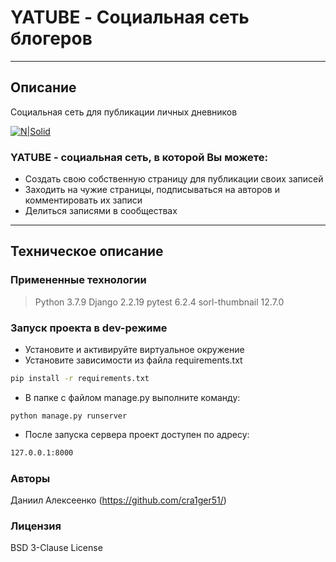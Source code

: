 # YATUBE - Социальная сеть блогеров
_________________________________________________
## Описание
Социальная сеть для публикации личных дневников

[![N|Solid](https://ie.wampi.ru/2022/10/15/logoza.ru.png)](https://ie.wampi.ru)

### YATUBE - социальная сеть, в которой Вы можете:

- Создать свою собственную страницу для публикации своих записей
- Заходить на чужие страницы, подписываться на авторов и комментировать их записи
- Делиться записями в сообществах
 
_____________________________________________________

## Техническое описание

### Примененные технологии
 > Python 3.7.9
 > Django 2.2.19
 > pytest 6.2.4
 > sorl-thumbnail 12.7.0

### Запуск проекта в dev-режиме
- Установите и активируйте виртуальное окружение
- Установите зависимости из файла requirements.txt
```sh
pip install -r requirements.txt
```
- В папке с файлом manage.py выполните команду:
```
python manage.py runserver
```
- После запуска сервера проект доступен по адресу:
```sh
127.0.0.1:8000
```
### Авторы
Даниил Алексеенко (https://github.com/cra1ger51/)

### Лицензия
BSD 3-Clause License
